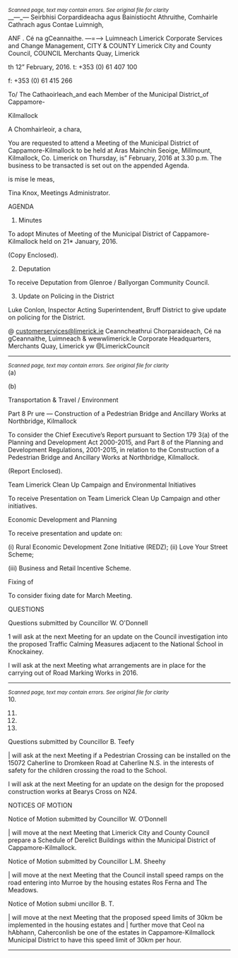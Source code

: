 *<small>Scanned page, text may contain errors. See original file for clarity</small>*  
__—_— Seirbhisi Corpardideacha agus Bainistiocht Athruithe,
Comhairle Cathrach agus Contae Luimnigh,

ANF . Cé na gCeannaithe.
—=—> Luimneach
Limerick Corporate Services and Change Management,
CITY & COUNTY Limerick City and County Council,
COUNCIL Merchants Quay,
Limerick

th
12” February, 2016. t: +353 (0) 61 407 100

f: +353 (0) 61 415 266

To/ The Cathaoirleach_and each Member of the Municipal District_of Cappamore-

Kilmallock

A Chomhairleoir, a chara,

You are requested to attend a Meeting of the Municipal District of Cappamore-Kilmallock to be
held at Aras Mainchin Seoige, Millmount, Kilmallock, Co. Limerick on Thursday, is” February,
2016 at 3.30 p.m. The business to be transacted is set out on the appended Agenda.

is mise le meas,

Tina Knox,
Meetings Administrator.

AGENDA

1. Minutes

To adopt Minutes of Meeting of the Municipal District of Cappamore-Kilmallock held on
21* January, 2016.

(Copy Enclosed).

2. Deputation

To receive Deputation from Glenroe / Ballyorgan Community Council.

3. Update on Policing in the District

Luke Conlon, Inspector Acting Superintendent, Bruff District to give update on policing
for the District.

@ customerservices@limerick.ie
Ceanncheathrui Chorparaideach, Cé na gCeannaithe, Luimneach & wewwlimerick.le
Corporate Headquarters, Merchants Quay, Limerick yw @LimerickCouncit

---
*<small>Scanned page, text may contain errors. See original file for clarity</small>*  
(a)

(b)

Transportation & Travel / Environment

Part 8 Pr ure — Construction of a Pedestrian Bridge and Ancillary Works at
Northbridge, Kilmallock

To consider the Chief Executive’s Report pursuant to Section 179 3(a) of the Planning
and Development Act 2000-2015, and Part 8 of the Planning and Development
Regulations, 2001-2015, in relation to the Construction of a Pedestrian Bridge and
Ancillary Works at Northbridge, Kilmallock.

(Report Enclosed).

Team Limerick Clean Up Campaign and Environmental Initiatives

To receive Presentation on Team Limerick Clean Up Campaign and other initiatives.

Economic Development and Planning

To receive presentation and update on:

(i) Rural Economic Development Zone Initiative (REDZ);
(ii) Love Your Street Scheme;

(iii) Business and Retail Incentive Scheme.

Fixing of

To consider fixing date for March Meeting.

QUESTIONS

Questions submitted by Councillor W. O'Donnell

1 will ask at the next Meeting for an update on the Council investigation into the
proposed Traffic Calming Measures adjacent to the National School in Knockainey.

I will ask at the next Meeting what arrangements are in place for the carrying out of
Road Marking Works in 2016.

---
*<small>Scanned page, text may contain errors. See original file for clarity</small>*  
10.

11.

12.

13.

Questions submitted by Councillor B. Teefy

| will ask at the next Meeting if a Pedestrian Crossing can be installed on the 15072
Caherline to Dromkeen Road at Caherline N.S. in the interests of safety for the children
crossing the road to the School.

I will ask at the next Meeting for an update on the design for the proposed construction
works at Bearys Cross on N24.

NOTICES OF MOTION

Notice of Motion submitted by Councillor W. O’Donnell

| will move at the next Meeting that Limerick City and County Council prepare a
Schedule of Derelict Buildings within the Municipal District of Cappamore-Kilmallock.

Notice of Motion submitted by Councillor L.M. Sheehy

| will move at the next Meeting that the Council install speed ramps on the road
entering into Murroe by the housing estates Ros Ferna and The Meadows.

Notice of Motion submi uncillor B. T.

| will move at the next Meeting that the proposed speed limits of 30km be
implemented in the housing estates and | further move that Ceol na hAbhann,
Caherconlish be one of the estates in Cappamore-Kilmallock Municipal District to have
this speed limit of 30km per hour.

---
